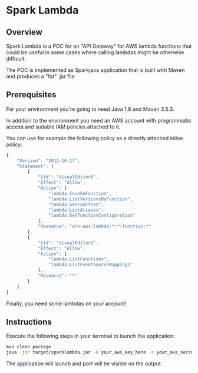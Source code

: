 # Spark Lambda

## Overview

Spark Lambda is a POC for an "API Gateway" for AWS lambda functions that could be useful in some cases where calling lambdas might be otherwise difficult.

The POC is implemented as Sparkjava application that is built with Maven and produces a "fat" .jar file.


## Prerequisites

For your environment you're going to need Java 1.8 and Maven 3.5.3.

In addition to the environment you need an AWS account with programmatic access and suitable IAM policies attached to it.

You can use for example the following policy as a directly attached inline policy:

```javascript
{
    "Version": "2012-10-17",
    "Statement": [
        {
            "Sid": "VisualEditor0",
            "Effect": "Allow",
            "Action": [
                "lambda:InvokeFunction",
                "lambda:ListVersionsByFunction",
                "lambda:GetFunction",
                "lambda:ListAliases",
                "lambda:GetFunctionConfiguration"
            ],
            "Resource": "arn:aws:lambda:*:*:function:*"
        },
        {
            "Sid": "VisualEditor1",
            "Effect": "Allow",
            "Action": [
                "lambda:ListFunctions",
                "lambda:ListEventSourceMappings"
            ],
            "Resource": "*"
        }
    ]
}
```

Finally, you need some lambdas on your account!

## Instructions

Execute the following steps in your terminal to launch the application:

```bash
mvn clean package
java -jar target/sparklambda.jar -k your_aws_key_here -s your_aws_secret_here -r your_aws_region_here
```

The application will launch and port will be visible on the output
